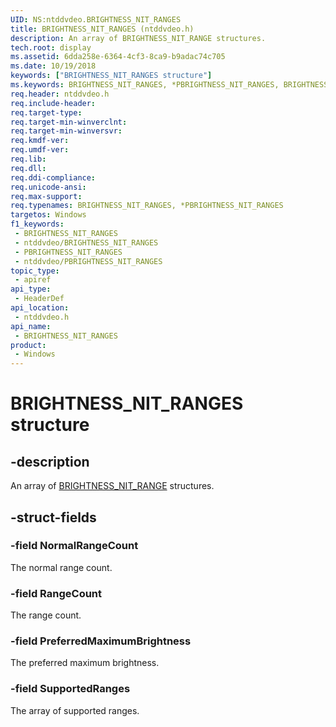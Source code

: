 ```yaml
---
UID: NS:ntddvdeo.BRIGHTNESS_NIT_RANGES
title: BRIGHTNESS_NIT_RANGES (ntddvdeo.h)
description: An array of BRIGHTNESS_NIT_RANGE structures.
tech.root: display
ms.assetid: 6dda258e-6364-4cf3-8ca9-b9adac74c705
ms.date: 10/19/2018
keywords: ["BRIGHTNESS_NIT_RANGES structure"]
ms.keywords: BRIGHTNESS_NIT_RANGES, *PBRIGHTNESS_NIT_RANGES, BRIGHTNESS_NIT_RANGES,
req.header: ntddvdeo.h
req.include-header: 
req.target-type: 
req.target-min-winverclnt: 
req.target-min-winversvr: 
req.kmdf-ver: 
req.umdf-ver: 
req.lib: 
req.dll: 
req.ddi-compliance: 
req.unicode-ansi: 
req.max-support: 
req.typenames: BRIGHTNESS_NIT_RANGES, *PBRIGHTNESS_NIT_RANGES
targetos: Windows
f1_keywords:
 - BRIGHTNESS_NIT_RANGES
 - ntddvdeo/BRIGHTNESS_NIT_RANGES
 - PBRIGHTNESS_NIT_RANGES
 - ntddvdeo/PBRIGHTNESS_NIT_RANGES
topic_type:
 - apiref
api_type:
 - HeaderDef
api_location:
 - ntddvdeo.h
api_name:
 - BRIGHTNESS_NIT_RANGES
product:
 - Windows
---
```


# BRIGHTNESS_NIT_RANGES structure


## -description

An array of [BRIGHTNESS_NIT_RANGE](ns-ntddvdeo-_brightness_nit_range.md) structures.

## -struct-fields

### -field NormalRangeCount

The normal range count.

### -field RangeCount

The range count.

### -field PreferredMaximumBrightness

The preferred maximum brightness.

### -field SupportedRanges

The array of supported ranges.

